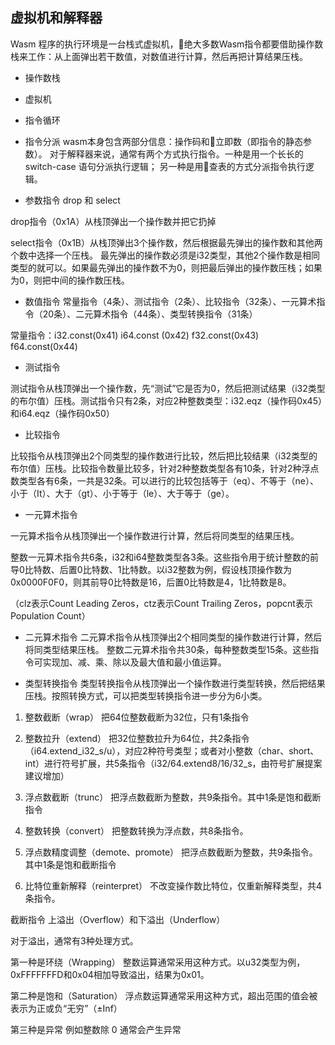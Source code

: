 ## 虚拟机和解释器

Wasm 程序的执行环境是一台栈式虚拟机，绝大多数Wasm指令都要借助操作数栈来工作：从上面弹出若干数值，对数值进行计算，然后再把计算结果压栈。

* 操作数栈

* 虚拟机

* 指令循环

* 指令分派
wasm本身包含两部分信息：操作码和立即数（即指令的静态参数）。
对于解释器来说，通常有两个方式执行指令。一种是用一个长长的 switch-case 语句分派执行逻辑；
另一种是用查表的方式分派指令执行逻辑。

* 参数指令
drop 和 select

drop指令（0x1A）从栈顶弹出一个操作数并把它扔掉

select指令（0x1B）从栈顶弹出3个操作数，然后根据最先弹出的操作数和其他两个数中选择一个压栈。
最先弹出的操作数必须是i32类型，其他2个操作数是相同类型的就可以。如果最先弹出的操作数不为0，则把最后弹出的操作数压栈；如果为0，则把中间的操作数压栈。

* 数值指令
常量指令（4条）、测试指令（2条）、比较指令（32条）、一元算术指令（20条）、二元算术指令（44条）、类型转换指令（31条）

常量指令：i32.const(0x41) i64.const (0x42) f32.const(0x43) f64.const(0x44)

* 测试指令

测试指令从栈顶弹出一个操作数，先“测试”它是否为0，然后把测试结果（i32类型的布尔值）压栈。测试指令只有2条，对应2种整数类型：i32.eqz（操作码0x45）和i64.eqz（操作码0x50）

* 比较指令

比较指令从栈顶弹出2个同类型的操作数进行比较，然后把比较结果（i32类型的布尔值）压栈。比较指令数量比较多，针对2种整数类型各有10条，针对2种浮点数类型各有6条，一共是32条。可以进行的比较包括等于（eq）、不等于（ne）、小于（It）、大于（gt）、小于等于（le）、大于等于（ge）。

* 一元算术指令

一元算术指令从栈顶弹出一个操作数进行计算，然后将同类型的结果压栈。

整数一元算术指令共6条，i32和i64整数类型各3条。这些指令用于统计整数的前导0比特数、后置0比特数、1比特数。以i32整数为例，假设栈顶操作数为0x0000F0F0，则其前导0比特数是16，后置0比特数是4，1比特数是8。

（clz表示Count Leading Zeros，ctz表示Count Trailing Zeros，popcnt表示Population Count）

* 二元算术指令
二元算术指令从栈顶弹出2个相同类型的操作数进行计算，然后将同类型结果压栈。
整数二元算术指令共30条，每种整数类型15条。这些指令可实现加、减、乘、除以及最大值和最小值运算。

* 类型转换指令
类型转换指令从栈顶弹出一个操作数进行类型转换，然后把结果压栈。按照转换方式，可以把类型转换指令进一步分为6小类。
1. 整数截断（wrap）
把64位整数截断为32位，只有1条指令

2. 整数拉升（extend）
把32位整数拉升为64位，共2条指令（i64.extend_i32_s/u），对应2种符号类型；或者对小整数（char、short、int）进行符号扩展，共5条指令（i32/64.extend8/16/32_s，由符号扩展提案建议增加）

3. 浮点数截断（trunc）
把浮点数截断为整数，共9条指令。其中1条是饱和截断指令

4. 整数转换（convert）
把整数转换为浮点数，共8条指令。

5. 浮点数精度调整（demote、promote）
把浮点数截断为整数，共9条指令。其中1条是饱和截断指令

6. 比特位重新解释（reinterpret）
不改变操作数比特位，仅重新解释类型，共4条指令。

截断指令
上溢出（Overflow）和下溢出（Underflow）

对于溢出，通常有3种处理方式。

第一种是环绕（Wrapping）
整数运算通常采用这种方式。以u32类型为例，0xFFFFFFFD和0x04相加导致溢出，结果为0x01。

第二种是饱和（Saturation）
浮点数运算通常采用这种方式，超出范围的值会被表示为正或负“无穷”（±Inf）

第三种是异常
例如整数除 0 通常会产生异常






